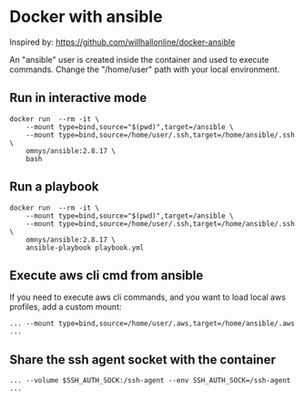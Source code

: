 # Docker with ansible

Inspired by: https://github.com/willhallonline/docker-ansible

An "ansible" user is created inside the container and used to execute commands.
Change the "/home/user" path with your local environment.

## Run in interactive mode

```console
docker run  --rm -it \
    --mount type=bind,source="$(pwd)",target=/ansible \
    --mount type=bind,source=/home/user/.ssh,target=/home/ansible/.ssh \
    omnys/ansible:2.8.17 \
    bash
```

## Run a playbook

```console
docker run  --rm -it \
    --mount type=bind,source="$(pwd)",target=/ansible \
    --mount type=bind,source=/home/user/.ssh,target=/home/ansible/.ssh \
    omnys/ansible:2.8.17 \    
    ansible-playbook playbook.yml
```

## Execute aws cli cmd from ansible

If you need to execute aws cli commands, and you want to load local aws profiles, add a custom mount:

```console
... --mount type=bind,source=/home/user/.aws,target=/home/ansible/.aws ...
```

## Share the ssh agent socket with the container

```console
... --volume $SSH_AUTH_SOCK:/ssh-agent --env SSH_AUTH_SOCK=/ssh-agent ...
```
